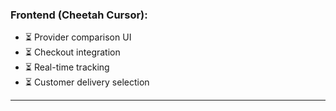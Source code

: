 ### **Frontend (Cheetah Cursor):**

- ⏳ Provider comparison UI
- ⏳ Checkout integration
- ⏳ Real-time tracking
- ⏳ Customer delivery selection

---
